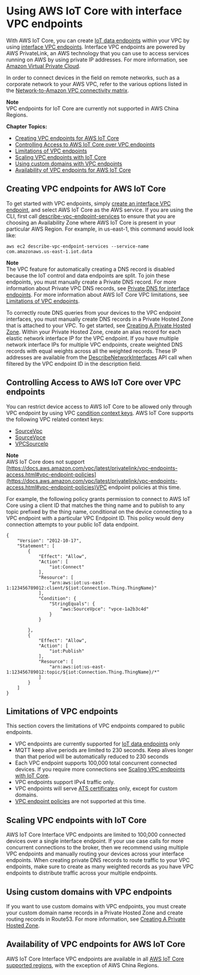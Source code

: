# Using AWS IoT Core with interface VPC endpoints<a name="IoTCore-VPC"></a>

With AWS IoT Core, you can create [IoT data endpoints](https://docs.aws.amazon.com/iot/latest/developerguide/iot-connect-devices.html) within your VPC by using [interface VPC endpoints](https://docs.aws.amazon.com/vpc/latest/userguide/vpce-interface.html#create-interface-endpoint)\. Interface VPC endpoints are powered by AWS PrivateLink, an AWS technology that you can use to access services running on AWS by using private IP addresses\. For more information, see [Amazon Virtual Private Cloud](https://docs.aws.amazon.com/AmazonVPC/latest/UserGuide/VPC_Introduction.html)\.

In order to connect devices in the field on remote networks, such as a corporate network to your AWS VPC, refer to the various options listed in the [Network\-to\-Amazon VPC connectivity matrix](https://docs.aws.amazon.com/whitepapers/latest/aws-vpc-connectivity-options/network-to-amazon-vpc-connectivity-options.html)\.

**Note**  
VPC endpoints for IoT Core are currently not supported in AWS China Regions\.

**Chapter Topics:**
+ [Creating VPC endpoints for AWS IoT Core](#Create-VPC-endpoints)
+ [Controlling Access to AWS IoT Core over VPC endpoints](#Control-VPC-access)
+ [Limitations of VPC endpoints](#VPC-limitations)
+ [Scaling VPC endpoints with IoT Core](#Scaling-VPC-endpoints)
+ [Using custom domains with VPC endpoints](#VPC-custom-domains)
+ [Availability of VPC endpoints for AWS IoT Core](#VPC-availability)

## Creating VPC endpoints for AWS IoT Core<a name="Create-VPC-endpoints"></a>

To get started with VPC endpoints, simply [create an interface VPC endpoint](https://docs.aws.amazon.com/vpc/latest/privatelink/vpce-interface.html#create-interface-endpoint), and select AWS IoT Core as the AWS service\. If you are using the CLI, first call [describe\-vpc\-endpoint\-services](https://docs.aws.amazon.com/cli/latest/reference/ec2/describe-vpc-endpoint-services.html) to ensure that you are choosing an Availability Zone where AWS IoT Core is present in your particular AWS Region\. For example, in us\-east\-1, this command would look like:

```
aws ec2 describe-vpc-endpoint-services --service-name com.amazonaws.us-east-1.iot.data
```

**Note**  
The VPC feature for automatically creating a DNS record is disabled because the IoT control and data endpoints are split\. To join these endpoints, you must manually create a Private DNS record\. For more information about Private VPC DNS records, see [Private DNS for interface endpoints](https://docs.aws.amazon.com/vpc/latest/privatelink/vpce-interface.html#vpce-private-dns)\. For more information about AWS IoT Core VPC limitations, see [Limitations of VPC endpoints](#VPC-limitations)\.

To correctly route DNS queries from your devices to the VPC endpoint interfaces, you must manually create DNS records in a Private Hosted Zone that is attached to your VPC\. To get started, see [Creating A Private Hosted Zone](https://docs.aws.amazon.com/Route53/latest/DeveloperGuide/hosted-zone-private-creating.html)\. Within your Private Hosted Zone, create an alias record for each elastic network interface IP for the VPC endpoint\. If you have multiple network interface IPs for multiple VPC endpoints, create weighted DNS records with equal weights across all the weighted records\. These IP addresses are available from the [DescribeNetworkInterfaces](https://docs.aws.amazon.com/AWSEC2/latest/APIReference/API_DescribeNetworkInterfaces.html) API call when filtered by the VPC endpoint ID in the description field\.

## Controlling Access to AWS IoT Core over VPC endpoints<a name="Control-VPC-access"></a>

You can restrict device access to AWS IoT Core to be allowed only through VPC endpoint by using VPC [condition context keys](https://docs.aws.amazon.com/IAM/latest/UserGuide/reference_policies_condition-keys.html)\. AWS IoT Core supports the following VPC related context keys:
+ [SourceVpc](https://docs.aws.amazon.com/IAM/latest/UserGuide/reference_policies_condition-keys.html#condition-keys-sourcevpc)
+ [SourceVpce](https://docs.aws.amazon.com/IAM/latest/UserGuide/reference_policies_condition-keys.html#condition-keys-sourcevpce)
+ [VPCSourceIp](https://docs.aws.amazon.com/IAM/latest/UserGuide/reference_policies_condition-keys.html#condition-keys-vpcsourceip)

**Note**  
AWS IoT Core does not support [https://docs.aws.amazon.com/vpc/latest/privatelink/vpc-endpoints-access.html#vpc-endpoint-policies](https://docs.aws.amazon.com/vpc/latest/privatelink/vpc-endpoints-access.html#vpc-endpoint-policies)VPC endpoint policies at this time\.

 For example, the following policy grants permission to connect to AWS IoT Core using a client ID that matches the thing name and to publish to any topic prefixed by the thing name, conditional on the device connecting to a VPC endpoint with a particular VPC Endpoint ID\. This policy would deny connection attempts to your public IoT data endpoint\.

```
{
    "Version": "2012-10-17",
    "Statement": [
        {
            "Effect": "Allow",
            "Action": [
                "iot:Connect"
            ],
            "Resource": [
                "arn:aws:iot:us-east-1:123456789012:client/${iot:Connection.Thing.ThingName}"
            ],
            "Condition": {
                "StringEquals": {
                    "aws:SourceVpce": "vpce-1a2b3c4d"
                }
            }
            
        },
        {
            "Effect": "Allow",
            "Action": [
                "iot:Publish"
            ],
            "Resource": [
                "arn:aws:iot:us-east-1:123456789012:topic/${iot:Connection.Thing.ThingName}/*"
            ]
        }
    ]
}
```

## Limitations of VPC endpoints<a name="VPC-limitations"></a>

This section covers the limitations of VPC endpoints compared to public endpoints\.
+ VPC endpoints are currently supported for [IoT data endpoints](https://docs.aws.amazon.com/iot/latest/developerguide/iot-connect-devices.html) only
+ MQTT keep alive periods are limited to 230 seconds\. Keep alives longer than that period will be automatically reduced to 230 seconds
+ Each VPC endpoint supports 100,000 total concurrent connected devices\. If you require more connections see [Scaling VPC endpoints with IoT Core](#Scaling-VPC-endpoints)\.
+ VPC endpoints support IPv4 traffic only\.
+ VPC endpoints will serve [ATS certificates](https://docs.aws.amazon.com/iot/latest/developerguide/server-authentication.html) only, except for custom domains\.
+ [VPC endpoint policies](https://docs.aws.amazon.com/vpc/latest/privatelink/vpc-endpoints-access.html) are not supported at this time\.

## Scaling VPC endpoints with IoT Core<a name="Scaling-VPC-endpoints"></a>

AWS IoT Core Interface VPC endpoints are limited to 100,000 connected devices over a single interface endpoint\. If your use case calls for more concurrent connections to the broker, then we recommend using multiple VPC endpoints and manually routing your devices across your interface endpoints\. When creating private DNS records to route traffic to your VPC endpoints, make sure to create as many weighted records as you have VPC endpoints to distribute traffic across your multiple endpoints\. 

## Using custom domains with VPC endpoints<a name="VPC-custom-domains"></a>

If you want to use custom domains with VPC endpoints, you must create your custom domain name records in a Private Hosted Zone and create routing records in Route53\. For more information, see [Creating A Private Hosted Zone](https://docs.aws.amazon.com/Route53/latest/DeveloperGuide/hosted-zone-private-creating.html)\.

## Availability of VPC endpoints for AWS IoT Core<a name="VPC-availability"></a>

AWS IoT Core Interface VPC endpoints are available in all [AWS IoT Core supported regions](http://aws.amazon.com/about-aws/global-infrastructure/regional-product-services/), with the exception of AWS China Regions\.
